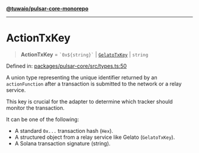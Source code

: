 [**@tuwaio/pulsar-core-monorepo**](../../../README.md)

***

# ActionTxKey

> **ActionTxKey** = `` `0x${string}` `` \| [`GelatoTxKey`](GelatoTxKey.md) \| `string`

Defined in: [packages/pulsar-core/src/types.ts:50](https://github.com/TuwaIO/pulsar-core/blob/568e8f7aad5858def25ecc02e62f9c9bb25c693a/packages/pulsar-core/src/types.ts#L50)

A union type representing the unique identifier returned by an `actionFunction`
after a transaction is submitted to the network or a relay service.

This key is crucial for the adapter to determine which tracker should
monitor the transaction.

It can be one of the following:
- A standard `0x...` transaction hash (`Hex`).
- A structured object from a relay service like Gelato (`GelatoTxKey`).
- A Solana transaction signature (string).
